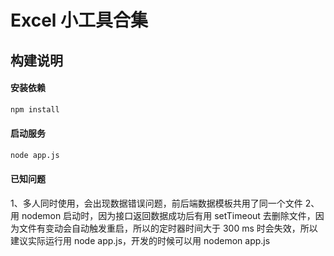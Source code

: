 # Excel 小工具合集


## 构建说明

#### 安装依赖
```bash
npm install
```

#### 启动服务
```bash
node app.js
```

#### 已知问题
1、多人同时使用，会出现数据错误问题，前后端数据模板共用了同一个文件
2、用 nodemon 启动时，因为接口返回数据成功后有用 setTimeout 去删除文件，因为文件有变动会自动触发重启，所以的定时器时间大于 300 ms 时会失效，所以建议实际运行用 node app.js，开发的时候可以用 nodemon app.js